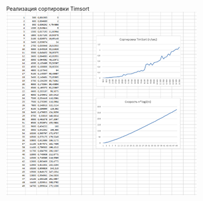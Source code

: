 Реализация сортировки Timsort
![Тест скорости](https://github.com/KIvanX/Timsort/raw/master/speed_test.png)
